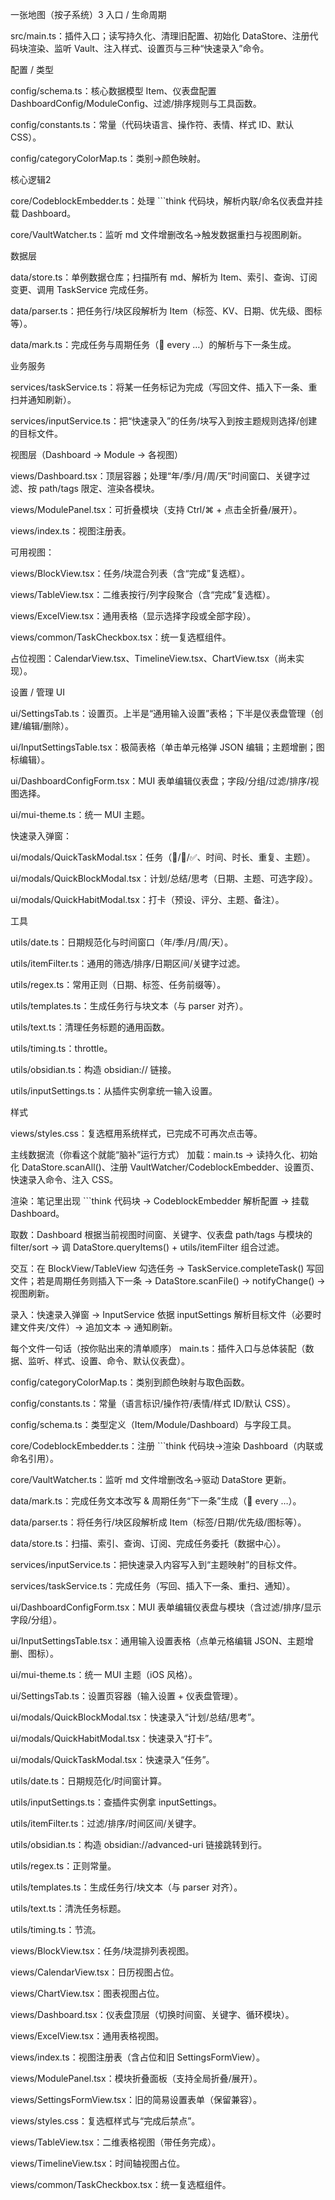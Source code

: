 一张地图（按子系统）3
入口 / 生命周期

src/main.ts：插件入口；读写持久化、清理旧配置、初始化 DataStore、注册代码块渲染、监听 Vault、注入样式、设置页与三种“快速录入”命令。

配置 / 类型

config/schema.ts：核心数据模型 Item、仪表盘配置 DashboardConfig/ModuleConfig、过滤/排序规则与工具函数。

config/constants.ts：常量（代码块语言、操作符、表情、样式 ID、默认 CSS）。

config/categoryColorMap.ts：类别→颜色映射。

核心逻辑2

core/CodeblockEmbedder.ts：处理 ```think 代码块，解析内联/命名仪表盘并挂载 Dashboard。

core/VaultWatcher.ts：监听 md 文件增删改名→触发数据重扫与视图刷新。

数据层

data/store.ts：单例数据仓库；扫描所有 md、解析为 Item、索引、查询、订阅变更、调用 TaskService 完成任务。

data/parser.ts：把任务行/块区段解析为 Item（标签、KV、日期、优先级、图标等）。

data/mark.ts：完成任务与周期任务（🔁 every …）的解析与下一条生成。

业务服务

services/taskService.ts：将某一任务标记为完成（写回文件、插入下一条、重扫并通知刷新）。

services/inputService.ts：把“快速录入”的任务/块写入到按主题规则选择/创建的目标文件。

视图层（Dashboard → Module → 各视图）

views/Dashboard.tsx：顶层容器；处理“年/季/月/周/天”时间窗口、关键字过滤、按 path/tags 限定、渲染各模块。

views/ModulePanel.tsx：可折叠模块（支持 Ctrl/⌘ + 点击全折叠/展开）。

views/index.ts：视图注册表。

可用视图：

views/BlockView.tsx：任务/块混合列表（含“完成”复选框）。

views/TableView.tsx：二维表按行/列字段聚合（含“完成”复选框）。

views/ExcelView.tsx：通用表格（显示选择字段或全部字段）。

views/common/TaskCheckbox.tsx：统一复选框组件。

占位视图：CalendarView.tsx、TimelineView.tsx、ChartView.tsx（尚未实现）。

设置 / 管理 UI

ui/SettingsTab.ts：设置页。上半是“通用输入设置”表格；下半是仪表盘管理（创建/编辑/删除）。

ui/InputSettingsTable.tsx：极简表格（单击单元格弹 JSON 编辑；主题增删；图标编辑）。

ui/DashboardConfigForm.tsx：MUI 表单编辑仪表盘；字段/分组/过滤/排序/视图选择。

ui/mui-theme.ts：统一 MUI 主题。

快速录入弹窗：

ui/modals/QuickTaskModal.tsx：任务（📅/🛫/✅、时间、时长、重复、主题）。

ui/modals/QuickBlockModal.tsx：计划/总结/思考（日期、主题、可选字段）。

ui/modals/QuickHabitModal.tsx：打卡（预设、评分、主题、备注）。

工具

utils/date.ts：日期规范化与时间窗口（年/季/月/周/天）。

utils/itemFilter.ts：通用的筛选/排序/日期区间/关键字过滤。

utils/regex.ts：常用正则（日期、标签、任务前缀等）。

utils/templates.ts：生成任务行与块文本（与 parser 对齐）。

utils/text.ts：清理任务标题的通用函数。

utils/timing.ts：throttle。

utils/obsidian.ts：构造 obsidian:// 链接。

utils/inputSettings.ts：从插件实例拿统一输入设置。

样式

views/styles.css：复选框用系统样式，已完成不可再次点击等。

主线数据流（你看这个就能“脑补”运行方式）
加载：main.ts → 读持久化、初始化 DataStore.scanAll()、注册 VaultWatcher/CodeblockEmbedder、设置页、快速录入命令、注入 CSS。

渲染：笔记里出现 ```think 代码块 → CodeblockEmbedder 解析配置 → 挂载 Dashboard。

取数：Dashboard 根据当前视图时间窗、关键字、仪表盘 path/tags 与模块的 filter/sort → 调 DataStore.queryItems() + utils/itemFilter 组合过滤。

交互：在 BlockView/TableView 勾选任务 → TaskService.completeTask() 写回文件；若是周期任务则插入下一条 → DataStore.scanFile() → notifyChange() → 视图刷新。

录入：快速录入弹窗 → InputService 依据 inputSettings 解析目标文件（必要时建文件夹/文件）→ 追加文本 → 通知刷新。









每个文件一句话（按你贴出来的清单顺序）
main.ts：插件入口与总体装配（数据、监听、样式、设置、命令、默认仪表盘）。

config/categoryColorMap.ts：类别到颜色映射与取色函数。

config/constants.ts：常量（语言标识/操作符/表情/样式 ID/默认 CSS）。

config/schema.ts：类型定义（Item/Module/Dashboard）与字段工具。

core/CodeblockEmbedder.ts：注册 ```think 代码块→渲染 Dashboard（内联或命名引用）。

core/VaultWatcher.ts：监听 md 文件增删改名→驱动 DataStore 更新。

data/mark.ts：完成任务文本改写 & 周期任务“下一条”生成（🔁 every …）。

data/parser.ts：将任务行/块区段解析成 Item（标签/日期/优先级/图标等）。

data/store.ts：扫描、索引、查询、订阅、完成任务委托（数据中心）。

services/inputService.ts：把快速录入内容写入到“主题映射”的目标文件。

services/taskService.ts：完成任务（写回、插入下一条、重扫、通知）。

ui/DashboardConfigForm.tsx：MUI 表单编辑仪表盘与模块（含过滤/排序/显示字段/分组）。

ui/InputSettingsTable.tsx：通用输入设置表格（点单元格编辑 JSON、主题增删、图标）。

ui/mui-theme.ts：统一 MUI 主题（iOS 风格）。

ui/SettingsTab.ts：设置页容器（输入设置 + 仪表盘管理）。

ui/modals/QuickBlockModal.tsx：快速录入“计划/总结/思考”。

ui/modals/QuickHabitModal.tsx：快速录入“打卡”。

ui/modals/QuickTaskModal.tsx：快速录入“任务”。

utils/date.ts：日期规范化/时间窗计算。

utils/inputSettings.ts：查插件实例拿 inputSettings。

utils/itemFilter.ts：过滤/排序/时间区间/关键字。

utils/obsidian.ts：构造 obsidian://advanced-uri 链接跳转到行。

utils/regex.ts：正则常量。

utils/templates.ts：生成任务行/块文本（与 parser 对齐）。

utils/text.ts：清洗任务标题。

utils/timing.ts：节流。

views/BlockView.tsx：任务/块混排列表视图。

views/CalendarView.tsx：日历视图占位。

views/ChartView.tsx：图表视图占位。

views/Dashboard.tsx：仪表盘顶层（切换时间窗、关键字、循环模块）。

views/ExcelView.tsx：通用表格视图。

views/index.ts：视图注册表（含占位和旧 SettingsFormView）。

views/ModulePanel.tsx：模块折叠面板（支持全局折叠/展开）。

views/SettingsFormView.tsx：旧的简易设置表单（保留兼容）。

views/styles.css：复选框样式与“完成后禁点”。

views/TableView.tsx：二维表格视图（带任务完成）。

views/TimelineView.tsx：时间轴视图占位。

views/common/TaskCheckbox.tsx：统一复选框组件。